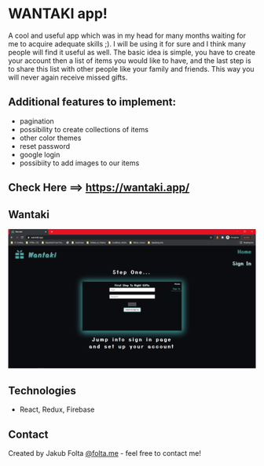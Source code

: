 # WANTAKI app!
A cool and useful app which was in my head for many months waiting for me to acquire adequate skills ;). I will be using it for sure and I think many people will find it useful as well.
The basic idea is simple, you have to create your account then a list of items you would like to have, and the last step is to share this list with other people like your family and friends. This way you will never again receive missed gifts.

## Additional features to implement:
- pagination
- possibility to create collections of items
- other color themes
- reset password
- google login
- possibiity to add images to our items

## Check Here ==> https://wantaki.app/

## Wantaki
![Wantaki](./images/wantaki.png)

## Technologies
* React, Redux, Firebase

## Contact
Created by Jakub Folta [@folta.me](https://www.folta.me/) - feel free to contact me!<br/>
